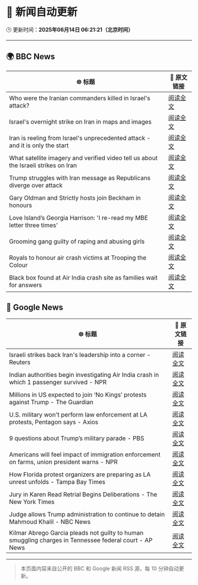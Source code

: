 # 🧠 新闻自动更新

🕒 更新时间：**2025年06月14日 06:21:21（北京时间）**

---

## 🌍 BBC News

| 🌐 标题 | 🔗 原文链接 |
|--------|-------------|
| Who were the Iranian commanders killed in Israel's attack? | [阅读全文](https://www.bbc.com/news/articles/c2lk5j18k4vo) |
| Israel's overnight strike on Iran in maps and images | [阅读全文](https://www.bbc.com/news/articles/crr7gdr82e0o) |
| Iran is reeling from Israel's unprecedented attack - and it is only the start | [阅读全文](https://www.bbc.com/news/articles/cvg72ny4xeyo) |
| What satellite imagery and verified video tell us about the Israeli strikes on Iran | [阅读全文](https://www.bbc.com/news/videos/c04eweg57geo) |
| Trump struggles with Iran message as Republicans diverge over attack | [阅读全文](https://www.bbc.com/news/articles/cq69e7nr9m5o) |
| Gary Oldman and Strictly hosts join Beckham in honours | [阅读全文](https://www.bbc.com/news/articles/cly30wpz01po) |
| Love Island’s Georgia Harrison: 'I re-read my MBE letter three times' | [阅读全文](https://www.bbc.com/news/articles/ce80rk0yw7jo) |
| Grooming gang guilty of raping and abusing girls | [阅读全文](https://www.bbc.com/news/articles/cdd2rld9mj2o) |
| Royals to honour air crash victims at Trooping the Colour | [阅读全文](https://www.bbc.com/news/articles/c3d4g5eeemro) |
| Black box found at Air India crash site as families wait for answers | [阅读全文](https://www.bbc.com/news/articles/cjwqjv09q7xo) |

## 📰 Google News

| 🌐 标题 | 🔗 原文链接 |
|--------|-------------|
| Israeli strikes back Iran's leadership into a corner - Reuters | [阅读全文](https://news.google.com/rss/articles/CBMipgFBVV95cUxNUVBaTkhvc3NVeVlOUDE2Qzg4VllDREQzUmNndEszbWFZXy1qSU1SY2hObExxRkJ0dDBLdk1oNW00M1k2MUE2OXRSUm1lNnNBZ1E5clRFU19uREZqcWdza091Q25VMlpZR3pyeVJOYlZENk1ocGhxRkVqZ0NORXl4UDZsaWZFTkFkMHNzckRFMTlGZEtLM1NJR1hYQ2p4bHFhV29EVlNn?oc=5) |
| Indian authorities begin investigating Air India crash in which 1 passenger survived - NPR | [阅读全文](https://news.google.com/rss/articles/CBMie0FVX3lxTE8wYkUtUnBqYmdhOVpTVGtQeGNmbEo2Rm1MVW91eTI1SkpnSDBSUVhJNHlpV3M4enBCSEZPV01zWFVYbXZQbC1OX3ZvMWpZWWxEcmRwNUtOSDJjWmFFak51ZHVTdld0RWVRalRZSllrdFhhYzV3Y1VzYVFxQQ?oc=5) |
| Millions in US expected to join ‘No Kings’ protests against Trump - The Guardian | [阅读全文](https://news.google.com/rss/articles/CBMic0FVX3lxTE1DLTJZQVRtZjZFQU5GZGhPX1hGd2laVVFVQWFwNWNXU3JIVGRqNGVYbW9zR056ZXBMWkhKaDJaSmNSeFhPNlhia1NVelFmcTUzNUxib0k2ckJoXzJlclR3aDhKUUF6YXhxLTNRaTVjaTBXV28?oc=5) |
| U.S. military won't perform law enforcement at LA protests, Pentagon says - Axios | [阅读全文](https://news.google.com/rss/articles/CBMiowFBVV95cUxOa0hfckROWHZoOERPeHBtOWstVmk5djNIbWFkQWs2b3pXeGpULUJJMGhnaVVWVDBzSkNMZUdJakgtNWFqdElQWGgwTzhkMnNwM2ZuRDNfQWZTUkRmckZudE5LNk9KSEFubThSZDFUTkRqV2hMQUE4Q3pqVnBOM3lZZVlQeDNzUnM3RWRiQU5WdWJuQTZZSnQ2bXRvSEZfTXhOUmk4?oc=5) |
| 9 questions about Trump’s military parade - PBS | [阅读全文](https://news.google.com/rss/articles/CBMiggFBVV95cUxOMjZnT0JZLUUtZG5NUXJUNndKX204VER4VThFR0JLczlhS013UElzME9SZzktVjZPbVBtYlRKYXlXdEFqLU51RDR6Y0t3eEw1VXRMai1iUzh1MWFsWW1NOXY0SnZPR2h3OHM5SDQ2NWpiUUpGVWdKOXh3RDFLQml2NDJ3?oc=5) |
| Americans will feel impact of immigration enforcement on farms, union president warns - NPR | [阅读全文](https://news.google.com/rss/articles/CBMilgFBVV95cUxPMkdWX25yNTZOdjcwUG53MU5OZHExcXdHMVFHMDRkZk04VXY3cUhoZ3J0MUFfOWlGdllSeWZEcUdxSG4xU3RkOEZPZ3Vqb1hVaEM1ZkxydWxnTk1kV3Rvejg1UWxYVmpaZkU1clVick5RdG43eE9sbmJSSnVRbnFzX25keEtoRXozTEtvNGhqdUtLWUs3V0E?oc=5) |
| How Florida protest organizers are preparing as LA unrest unfolds - Tampa Bay Times | [阅读全文](https://news.google.com/rss/articles/CBMilgFBVV95cUxQYzYwV1REdFlnRUFaZ1FGT1J1Z3l4X3ZKcFB0RnRCbzExcjg2czNZTjFFa24yejlqUUszMERpaDJibVV0ZzJIVWl2a3hEMkFOU1hucmJJcEJCNzVRNTI1YkpkSVVaZzF1bEVyMDFrd3BHQU4xYk9UOEI0dTNMZmFSMjdWd0RFRDh1Q19lYVlwbjFCcVc3MkE?oc=5) |
| Jury in Karen Read Retrial Begins Deliberations - The New York Times | [阅读全文](https://news.google.com/rss/articles/CBMihAFBVV95cUxNQ3RpWVBzb2pTdXFuM1pLbmtRby1HTG1UanVpNkRFU2x4emNLQUNkQmRTR1R2R2VaSGIyOGJtU2hhZ1gwLXgxcTZVdHo0a1ZEM0pXRDhUV1JtbDAwem5iNU84NnNCa0R0M1VlYzBUMFNEM0NKS2w1MGNxbzdjRzMtWDJRMVA?oc=5) |
| Judge allows Trump administration to continue to detain Mahmoud Khalil - NBC News | [阅读全文](https://news.google.com/rss/articles/CBMijwFBVV95cUxNVWR2NjVDNFdVOFE2M3ZRUnFra2ZiUWZRTHdONUxsMFlmU0x6YjlVYWRSRDNyLWFrMnBpalVUSDhLNjMycFJRMUJrNFdHM0t4Z1ZGRkdVNUhUZkxSYUFnT21iLWl3QW4wcGtzVHVmQUJQRXM3XzZfWlh1NzRxN2RXazZJZk5nYzhCZUd3cFdkRdIBVkFVX3lxTE5RN1dJb3g1bVQ0Y01ELVI2dFRKMlh6VWlqWk1GTUVvVl9RZlByZmY3RFU5WnNCOUNvT0wyVnNyZWJMT291SFdqaHFhZ2xiMzZrREY4Y2ZR?oc=5) |
| Kilmar Abrego Garcia pleads not guilty to human smuggling charges in Tennessee federal court - AP News | [阅读全文](https://news.google.com/rss/articles/CBMilgFBVV95cUxPWGdsMTdqcWdsQmplUzdRY2tEQVIxTTNpUnVjZ1RfR21ZU0xjMTl1QWJsOXFUMmpuYm16a00yTkd3RENyOUR4ckNwOWZZSFZXdDlFZjN1cVAyc21MRWNNNHhsRWNlZ3haNXh6MUNQMlU5QmVBTnBVS3I1OWZxM2VEeWxiZEVwTHZKM3ZkN2Zkb0JvOFYySmc?oc=5) |

---
> 本页面内容来自公开的 BBC 和 Google 新闻 RSS 源，每 10 分钟自动更新。